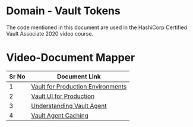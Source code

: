 # Domain - Vault Tokens

The code mentioned in this document are used in the HashiCorp Certified Vault Associate 2020 video course.


# Video-Document Mapper

| Sr No | Document Link |
| ------ | ------ |
| 1 | [Vault for Production Environments][PlDa] |
| 2 | [Vault UI for Production][PlDb] |
| 3 | [Understanding Vault Agent][PlDc] |
| 4 | [Vault Agent Caching][PlDc] |

[PlDa]: <https://github.com/zealvora/hashicorp-certified-vault-associate/blob/master/Domain%204%20-%20Vault%20Architecture/prod-vault.md>
[PlDb]: <https://github.com/zealvora/hashicorp-certified-vault-associate/blob/master/Domain%204%20-%20Vault%20Architecture/vault-ui.md>
[PlDc]: <https://github.com/zealvora/hashicorp-certified-vault-associate/blob/master/Domain%204%20-%20Vault%20Architecture/agent-autoauth.md>
[PlDd]: <https://github.com/zealvora/hashicorp-certified-vault-associate/blob/master/Domain%204%20-%20Vault%20Architecture/agent-caching.md>
